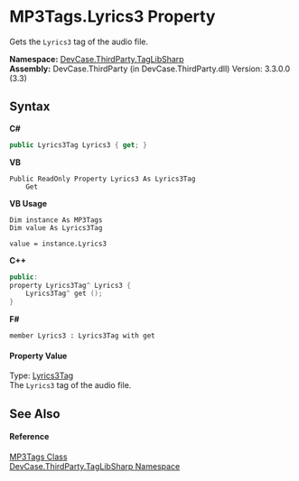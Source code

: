 # MP3Tags.Lyrics3 Property 
 

Gets the `Lyrics3` tag of the audio file.

**Namespace:**&nbsp;<a href="N_DevCase_ThirdParty_TagLibSharp">DevCase.ThirdParty.TagLibSharp</a><br />**Assembly:**&nbsp;DevCase.ThirdParty (in DevCase.ThirdParty.dll) Version: 3.3.0.0 (3.3)

## Syntax

**C#**<br />
``` C#
public Lyrics3Tag Lyrics3 { get; }
```

**VB**<br />
``` VB
Public ReadOnly Property Lyrics3 As Lyrics3Tag
	Get
```

**VB Usage**<br />
``` VB Usage
Dim instance As MP3Tags
Dim value As Lyrics3Tag

value = instance.Lyrics3

```

**C++**<br />
``` C++
public:
property Lyrics3Tag^ Lyrics3 {
	Lyrics3Tag^ get ();
}
```

**F#**<br />
``` F#
member Lyrics3 : Lyrics3Tag with get

```


#### Property Value
Type: <a href="T_DevCase_ThirdParty_TagLibSharp_Lyrics3Tag">Lyrics3Tag</a><br />The `Lyrics3` tag of the audio file.

## See Also


#### Reference
<a href="T_DevCase_ThirdParty_TagLibSharp_MP3Tags">MP3Tags Class</a><br /><a href="N_DevCase_ThirdParty_TagLibSharp">DevCase.ThirdParty.TagLibSharp Namespace</a><br />